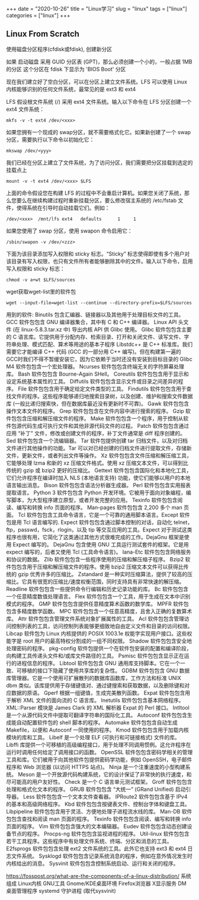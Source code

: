 +++ 
date = "2020-10-26"
title = "Linux学习"
slug = "linux" 
tags = ["linux"]
categories = ["linux"]
+++

## Linux From Scratch

使用磁盘分区程序(cfdisk或fdisk), 创建新分区

如果 启动磁盘 采用 GUID 分区表 (GPT)，那么必须创建一个小的，一般占据 1MB 的分区
这个分区在 fdisk 下显示为 'BIOS Boot' 分区

现在我们建立好了空白分区，可以在分区上建立文件系统。LFS 可以使用 Linux 内核能够识别的任何文件系统，最常见的是 ext3 和 ext4

LFS 假设根文件系统 (/) 采用 ext4 文件系统。输入以下命令在 LFS 分区创建一个 ext4 文件系统：
```
mkfs -v -t ext4 /dev/<xxx>
```

如果您拥有一个现成的 swap分区，就不需要格式化它。如果新创建了一个 swap分区，需要执行以下命令以初始化它：
```
mkswap /dev/<yyy>
```

我们已经在分区上建立了文件系统，为了访问分区，我们需要把分区挂载到选定的挂载点上
```
mount -v -t ext4 /dev/<xxx> $LFS
```
上面的命令假设您在构建 LFS 的过程中不会重启计算机。如果您关闭了系统，那么您要么在继续构建过程时重新挂载分区，要么修改宿主系统的 /etc/fstab 文件，使得系统在引导时自动挂载它们。例如：
```
/dev/<xxx>  /mnt/lfs ext4   defaults      1     1
```
如果您使用了 swap 分区，使用 swapon 命令启用它：
```
/sbin/swapon -v /dev/<zzz>
```

下面为该目录添加写入权限和 sticky 标志。“Sticky” 标志使得即使有多个用户对该目录有写入权限，也只有文件所有者能够删除其中的文件。输入以下命令，启用写入权限和 sticky 标志：
```
chmod -v a+wt $LFS/sources
```

wget获取wget-list里的软件包
```
wget --input-file=wget-list --continue --directory-prefix=$LFS/sources
```

用到的软件:
Binutils 包含汇编器、链接器以及其他用于处理目标文件的工具。
GCC 软件包包含 GNU 编译器集合，其中有 C 和 C++ 编译器。
Linux API 头文件 (在 linux-5.8.3.tar.xz 中) 导出内核 API 供 Glibc 使用。
Glibc 软件包包含主要的 C 语言库。它提供用于分配内存、检索目录、打开和关闭文件、读写文件、字符串处理、模式匹配、算术等用途的基本子程序
Libstdc++ 是 C++ 标准库。我们需要它才能编译 C++ 代码 (GCC 的一部分用 C++ 编写)。但在构建第一遍的 GCC时我们不得不暂缓安装它，因为它依赖于当时还没有安装到目标目录的 Glibc
M4 软件包包含一个宏处理器。
Ncurses 软件包包含终端无关的字符屏幕处理库。
Bash 软件包包含 Bourne-Again SHell。
Coreutils 软件包包含用于显示和设定系统基本属性的工具。
Diffutils 软件包包含显示文件或目录之间差异的程序。
File 软件包包含用于确定给定文件类型的工具。
Findutils 软件包包含用于查找文件的程序。这些程序能够递归地搜索目录树，以及创建、维护和搜索文件数据库 (一般比递归搜索快，但在数据库最近没有更新时不可靠)。
Gawk 软件包包含操作文本文件的程序。
Grep 软件包包含在文件内容中进行搜索的程序。
Gzip 软件包包含压缩和解压缩文件的程序。
Make 软件包包含一个程序，用于控制从软件包源代码生成可执行文件和其他非源代码文件的过程。
Patch 软件包包含通过应用 “补丁” 文件，修改或创建文件的程序，补丁文件通常是 diff 程序创建的。
Sed 软件包包含一个流编辑器。
Tar 软件包提供创建 tar 归档文件，以及对归档文件进行其他操作的功能。Tar 可以对已经创建的归档文件进行提取文件，存储新文件，更新文件，或者列出文件等操作。
Xz 软件包包含文件压缩和解压缩工具，它能够处理 lzma 和新的 xz 压缩文件格式。使用 xz 压缩文本文件，可以得到比传统的 gzip 或 bzip2 更好的压缩比。
Gettext 软件包包含国际化和本地化工具，它们允许程序在编译时加入 NLS (本地语言支持) 功能，使它们能够以用户的本地语言输出消息。
Bison 软件包包含语法分析器生成器。
Perl 软件包包含实用报表提取语言。
Python 3 软件包包含 Python 开发环境。它被用于面向对象编程，编写脚本，为大型程序建立原型，或者开发完整的应用。
Texinfo 软件包包含阅读、编写和转换 info 页面的程序。
Man-pages 软件包包含 2,200 多个 man 页面。
Tcl 软件包包含工具命令语言，它是一个可靠的通用脚本语言。Except 软件包是用 Tcl 语言编写的.
Expect 软件包包含通过脚本控制的对话，自动化 telnet，ftp，passwd，fsck，rlogin，以及 tip 等交互应用的工具。Expect 对于测试这类程序也很有用，它简化了这类通过其他方式很难完成的工作。DejaGnu 框架是使用 Expect 编写的。
DejaGnu 包含使用 GNU 工具运行测试套件的框架。它是用 expect 编写的，后者又使用 Tcl (工具命令语言)。
Iana-Etc 软件包包含网络服务和协议的数据。
Zlib 软件包包含一些程序使用的压缩和解压缩子程序。
Bzip2 软件包包含用于压缩和解压缩文件的程序。使用 bzip2 压缩文本文件可以获得比传统的 gzip 优秀许多的压缩比。
Zstandard 是一种实时压缩算法，提供了较高的压缩比。它具有很宽的压缩比/速度权衡范围，同时支持具有非常快速的解压缩。
Readline 软件包包含一些提供命令行编辑和历史记录功能的库。
Bc 软件包包含一个任意精度数值处理语言。
Flex 软件包包含一个工具，用于生成在文本中识别模式的程序。
GMP 软件包包含提供任意精度算术函数的数学库。
MPFR 软件包包含多精度数学函数。
MPC 软件包包含一个任意高精度，且舍入正确的复数算术库。
Attr 软件包包含管理文件系统对象扩展属性的工具。
Acl 软件包包含管理访问控制列表的工具，访问控制列表能够更细致地自由定义文件和目录的访问权限。
Libcap 软件包为 Linux 内核提供的 POSIX 1003.1e 权能字实现用户接口。这些权能字是 root 用户的最高特权分割成的一组不同权限。
Shadow 软件包包含安全地处理密码的程序。
pkg-config 软件包提供一个在软件包安装的配置和编译阶段，向构建工具传递头文件和/或库文件路径的工具。
Psmisc 软件包包含显示正在运行的进程信息的程序。
Libtool 软件包包含 GNU 通用库支持脚本。它在一个一致、可移植的接口下隐藏了使用共享库的复杂性。
GDBM 软件包包含 GNU 数据库管理器。它是一个使用可扩展散列的数据库函数库，工作方法和标准 UNIX dbm 类似。该库提供用于存储键值对、通过键搜索和获取数据，以及删除键和对应数据的原语。
Gperf 根据一组键值，生成完美散列函数。
Expat 软件包包含用于解析 XML 文件的面向流的 C 语言库。
Inetutils 软件包包含基本网络程序。
XML::Parser 模块是 James Clark 的 XML 解析器 Expat 的 Perl 接口。
Intltool 是一个从源代码文件中提取可翻译字符串的国际化工具。
Autoconf 软件包包含生成能自动配置软件包的 shell 脚本的程序。
Automake 软件包包含自动生成 Makefile，以便和 Autoconf 一同使用的程序。
Kmod 软件包包含用于加载内核模块的库和工具。
Libelf 是一个处理 ELF (可执行和可链接格式) 文件的库。
Libffi 库提供一个可移植的高级编程接口，用于处理不同调用惯例。这允许程序在运行时调用任何给定了调用接口的函数。
OpenSSL 软件包包含密码学相关的管理工具和库。它们被用于向其他软件包提供密码学功能，例如 OpenSSH，电子邮件程序和 Web 浏览器 (以访问 HTTPS 站点)。
Ninja 是一个注重速度的小型构建系统。
Meson 是一个开放源代码构建系统，它的设计保证了非常快的执行速度，和尽可能高的用户友好性。
Check 是一个 C 语言单元测试框架。
Groff 软件包包含处理和格式化文本的程序。
GRUB 软件包包含 “大统一” (GRand Unified) 启动引导器。
Less 软件包包含一个文本文件查看器。
IPRoute2 软件包包含基于 IPv4 的基本和高级网络程序。
Kbd 软件包包含按键表文件、控制台字体和键盘工具。
Libpipeline 软件包包含用于灵活、方便地处理子进程流水线的库。
Man-DB 软件包包含查找和阅读 man 页面的程序。
Texinfo 软件包包含阅读、编写和转换 info 页面的程序。
Vim 软件包包含强大的文本编辑器。
Eudev 软件包包含动态创建设备节点的程序。
Procps-ng 软件包包含监视进程的程序。
Util-linux 软件包包含若干工具程序。这些程序中有处理文件系统、终端、分区和消息的工具。
E2fsprogs 软件包包含处理 ext2 文件系统的工具。此外它也支持 ext3 和 ext4 日志文件系统。
Sysklogd 软件包包含记录系统消息的程序，例如在意外情况发生时内核给出的消息。
Sysvinit 软件包包含控制系统启动、运行和关闭的程序。





https://fosspost.org/what-are-the-components-of-a-linux-distribution/
系统组成
Linux内核
GNU工具
Gnome/KDE桌面环境
Firefox浏览器
X显示服务
DM 桌面管理程序
systemd 守护进程 (取代sysvinit)
